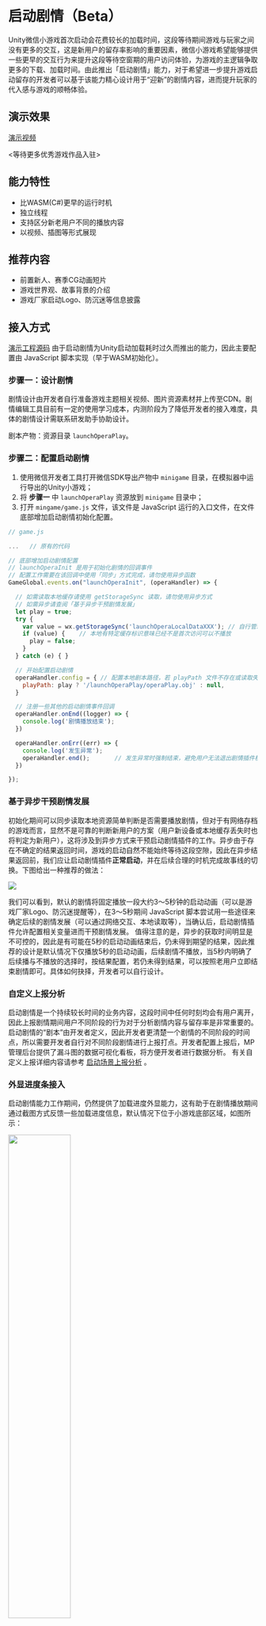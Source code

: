 # 启动剧情（Beta）

  Unity微信小游戏首次启动会花费较长的加载时间，这段等待期间游戏与玩家之间没有更多的交互，这是新用户的留存率影响的重要因素，微信小游戏希望能够提供一些更早的交互行为来提升这段等待空窗期的用户访问体验，为游戏的主逻辑争取更多的下载、加载时间。由此推出「启动剧情」能力，对于希望进一步提升游戏启动留存的开发者可以基于该能力精心设计用于“迎新”的剧情内容，进而提升玩家的代入感与游戏的顺畅体验。

## 演示效果

  [演示视频](https://drive.weixin.qq.com/s?k=AJEAIQdfAAo5x4w6xD)

  <等待更多优秀游戏作品入驻>

## 能力特性

- 比WASM(C#)更早的运行时机
- 独立线程
- 支持区分新老用户不同的播放内容
- 以视频、插图等形式展现

## 推荐内容

- 前置新人、赛季CG动画短片
- 游戏世界观、故事背景的介绍
- 游戏厂家启动Logo、防沉迷等信息披露

## 接入方式

[演示工程源码](/Demo/LaunchOpera)
由于启动剧情为Unity启动加载耗时过久而推出的能力，因此主要配置由 JavaScript 脚本实现（早于WASM初始化）。

### 步骤一：设计剧情

剧情设计由开发者自行准备游戏主题相关视频、图片资源素材并上传至CDN。剧情编辑工具目前有一定的使用学习成本，内测阶段为了降低开发者的接入难度，具体的剧情设计需联系研发助手协助设计。

剧本产物：资源目录 `launchOperaPlay`。

### 步骤二：配置启动剧情

1. 使用微信开发者工具打开微信SDK导出产物中 `minigame` 目录，在模拟器中运行导出的Unity小游戏；
2. 将 **步骤一** 中 `launchOperaPlay` 资源放到 `minigame` 目录中；
3. 打开 `mingame/game.js` 文件，该文件是 JavaScript 运行的入口文件，在文件底部增加启动剧情初始化配置。

```js
// game.js

...   // 原有的代码

// 底部增加启动剧情配置
// launchOperaInit 是用于初始化剧情的回调事件
// 配置工作需要在该回调中使用「同步」方式完成，请勿使用异步函数
GameGlobal.events.on("launchOperaInit", (operaHandler) => {

  // 如需读取本地缓存请使用 getStorageSync 读取，请勿使用异步方式
  // 如需异步请查阅「基于异步干预剧情发展」
  let play = true;
  try {
    var value = wx.getStorageSync('launchOperaLocalDataXXX'); // 自行管理的本地缓存 Key-Value
    if (value) {    // 本地有特定缓存标识意味已经不是首次访问可以不播放
      play = false;
    }
  } catch (e) { }

  // 开始配置启动剧情
  operaHandler.config = { // 配置本地剧本路径，若 playPath 文件不存在或读取失败则自动放弃启动剧情
    playPath: play ? '/launchOperaPlay/operaPlay.obj' : null,
  }

  // 注册一些其他的启动剧情事件回调
  operaHandler.onEnd((logger) => {
    console.log('剧情播放结束');
  })

  operaHandler.onErr((err) => {
    console.log('发生异常');
    operaHandler.end();       // 发生异常时强制结束，避免用户无法退出剧情插件模式
  })

});

```

### 基于异步干预剧情发展

初始化期间可以同步读取本地资源简单判断是否需要播放剧情，但对于有网络存档的游戏而言，显然不是可靠的判断新用户的方案（用户新设备或本地缓存丢失时也将判定为新用户），这将涉及到异步方式来干预启动剧情插件的工作。异步由于存在不确定的结果返回时间，游戏的启动自然不能始终等待这段空隙，因此在异步结果返回前，我们应让启动剧情插件**正常启动**，并在后续合理的时机完成故事线的切换。下图给出一种推荐的做法：

![](/image/launch-opera/image-0.png)

我们可以看到，默认的剧情将固定播放一段大约3～5秒钟的启动动画（可以是游戏厂家Logo、防沉迷提醒等），在3～5秒期间 JavaScript 脚本尝试用一些途径来确定后续的剧情发展（可以通过网络交互、本地读取等），当确认后，启动剧情插件允许配置相关变量进而干预剧情发展。
值得注意的是，异步的获取时间明显是不可控的，因此是有可能在5秒的启动动画结束后，仍未得到期望的结果，因此推荐的设计是默认情况下仅播放5秒的启动动画，后续剧情不播放，当5秒内明确了后续播与不播放的选择时，按结果配置，若仍未得到结果，可以按照老用户立即结束剧情即可。具体如何抉择，开发者可以自行设计。


### 自定义上报分析

启动剧情是一个持续较长时间的业务内容，这段时间中任何时刻均会有用户离开，因此上报剧情期间用户不同阶段的行为对于分析剧情内容与留存率是非常重要的。启动剧情的“剧本”由开发者定义，因此开发者更清楚一个剧情的不同阶段的时间点，所以需要开发者自行对不同阶段剧情进行上报打点。开发者配置上报后，MP管理后台提供了漏斗图的数据可视化看板，将方便开发者进行数据分析。
有关自定义上报详细内容请参考 [启动场景上报分析](https://developers.weixin.qq.com/minigame/dev/guide/performance/perf-action-start-reportScene.html) 。


### 外显进度条接入

启动剧情能力工作期间，仍然提供了加载进度外显能力，这有助于在剧情播放期间通过截图方式反馈一些加载进度信息，默认情况下位于小游戏底部区域，如图所示：

<img src='/image/launch-opera/image-1.png' width="50%"/>

启动剧情外显进度条默认为用户开启，并且进度条前70%固定为Unity小游戏封面启动进度，开发者可以自行补充后30%进度的显示，若开发者未定义后30%显示进度则启动剧情插件将在首资源包与WASM初始化完成后以平滑动画完成100%进度显示。

#### 关闭/样式调整

如需关闭/样式调整外显进度条，如下配置：

```js
GameGlobal.event.on("launchOperaInit", (operaHandler) => {

  // other codes...

  // 配置外显进度条
  operaHandler.config = {
    progressStyle: {   // 外显进度条配置，所有配置项均可缺省，以下为默认值
      position: 1,                  // 0 顶部 1 底部
      hidden: false,                // 是否隐藏
      color: '#FFFFFF',             // 进度条颜色
      backgroundColor: '#000000',   // 进度条背景颜色
      height: 3,                    // 进度条高度
    },
    useCustomProgress: true,       // 声明控制后30%显示，默认不控制将以动画自动补间
  }

});
```

如开启 `useCustomProgress` 则可在游戏侧完成控制

```c#
launchOpera.percentage = 0.6;     // 开发者输入 .0～1.0 浮点数，对应控制剩余 30%
```

## API执行环境说明

启动剧情的运行环境主要以 JavaScript 为主，当然我们也提供了部分 C# 侧需要用到的访问接口。JavaScript 侧指的是导出目录中 `minigame` 文件夹中的脚本，这是微信开发者工具打开的脚本目录，`minigame/game.js` 是整个游戏客户端启动的入口，我们通常也是从该入口进行能力迭代。不过值得注意的是，`minigame` 目录是导出产物，在重新导出游戏时将会被覆盖，所以正确的修改目录应该位于 `Assets/WX-WASM-SDK-V2/Runtime/wechat-default` 目录中，这里是导出 `minigame` 的模板文件，并且能够跟随项目Git等代码版本托管迭代。

C# 侧指的是游戏在 Unity 环境中的函数调用，区别于 JavaScript 他的时机将更晚，因为 C# 侧需要等待 WASM 准备充分（首场景加载完成）后才能够进行一系列的函数调用，因此配置性的操作是不能此完成（请在 JavaScript 完成），当剧情启动并给到充分的 WASM 启动后，C# 将得到一些信息反馈，如：何时结束剧情、外显进度条的进度设置等。

## API（JavaScript侧）

在 JavaScript 中除了 `launchOperaInit` 回调函数参数中可获得句柄外， 全局变量 `GameGlobal.launchOpera` 可以让开发者在任意位置访问到控制句柄；

### .running

只读属性，获得当前剧情插件运行状态，`true` 代表正在播放剧情，`false` 为未运行或已播放结束资源析构。

```js
console.log(GameGlobal.launchOpera.running);    // true or false
```

### .config

在初始化期间对启动剧情组件进行相关配置。

```js
GameGlobal.launchOpera.config = {
  playPath: '',   // 可选，剧本文件路径，填写该项则意味开启启动剧情
  progressStyle: {   // 外显进度条配置，所有配置项均可缺省，以下为默认值
    position: 1,                  // 0 顶部 1 底部
    hidden: false,                // 是否隐藏
    color: '#FFFFFF',             // 进度条颜色
    backgroundColor: '#000000',   // 进度条背景颜色
    height: 3,                    // 进度条高度
  },
  useCustomProgress: false,       // 是否接入自定义外显进度条
}
```

### .end()

提前结束启动剧情。

### .onEnd(callback: Function)

注册当剧情结束时的回调事件。

当产生该回调时意味着启动剧情组件资源已经完全析构，同时自动释放注册的事件（如 .onErr 、.onEnd），无需开发手动释放。

### .offEnd(callback: Function)

注销当剧情结束时配置的回调事件。

### .onErr(callback: Function)

注册当发生异常时的回调事件。

引发异常的可能是：剧本文件读取失败、剧本与启动剧情插件版本不兼容、插件环境异常、CDN视频资源播放失败等。

为避免发生异常时用户无法退出启动剧情插件，推荐开发者在 onErr 强制结束启动剧情。

```js
launchOpera.onErr((err) => {
  launchOpera.end();    // 强制结束
});
```

### .offErr(callback: Function)

注销当发生异常时的回调事件。

### .setGlobalVar(globalName: string, value: string)

设置启动剧情全局变量值。

### .getGlobalVar(globalName: string): string | null

读取启动剧情全局变量值。

### .onGlobalVarChange(globalName: string, callback: Function)

当启动剧情全局变量变化时回调。

### .offGlobalVarChange(globalName: string, callback: Function)

注销启动剧情全局变量变化时回调。

## API（C#侧）

### 获得交互句柄

```c#
var launchOperaHandler = WX.GetLaunchOperaHandler();
```

### void SetPercentage(double value)

当开启自定义外显进度条时（useCustomProgress）可控制进度条进度，value 接受 .0 ~ 1.0 区间浮点数，对应外显进度条的 70% ~ 100% 进度。

### bool GetRunning()

获得当前剧情插件运行状态，`true` 代表正在播放剧情，`false` 为未运行或已播放结束资源析构。

### void End()

提前结束启动剧情。

### void onEnd(Action<bool> callback)

注册当剧情结束时的回调事件。

由于 C# 代码启动较晚，如果在开发者注册时剧情已经结束，则在注册该方法时会立即产生回调，注册的回调只会产生1次。

```c#
// On LaunchOpera End
WX.GetLaunchOperaHandler().onEnd((status) =>
{
    WX.ShowToast(new ShowToastOption()
    {
        title = "C#(WASM) received the ending callback event!",
        icon = "none",
    });
});
```

### void offEnd(Action<bool> callback)

注销当剧情结束时配置的回调事件。

### void SetGlobalVar(string key, string value)

设置启动剧情全局变量值。

### string GetGlobalVar(string key)

读取启动剧情全局变量值。
